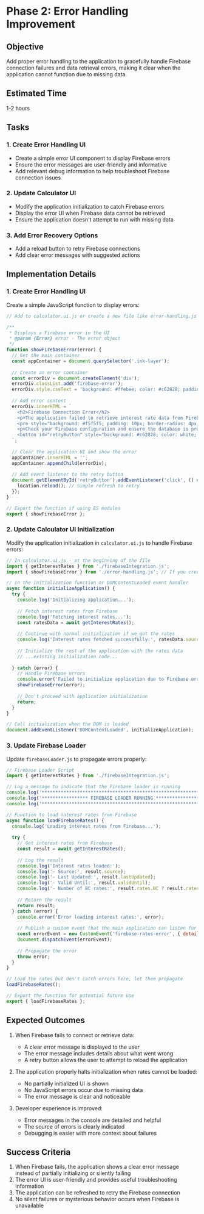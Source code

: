 # Phase 2: Error Handling Improvement

## Objective
Add proper error handling to the application to gracefully handle Firebase connection failures and data retrieval errors, making it clear when the application cannot function due to missing data.

## Estimated Time
1-2 hours

## Tasks

### 1. Create Error Handling UI
- Create a simple error UI component to display Firebase errors
- Ensure the error messages are user-friendly and informative
- Add relevant debug information to help troubleshoot Firebase connection issues

### 2. Update Calculator UI
- Modify the application initialization to catch Firebase errors
- Display the error UI when Firebase data cannot be retrieved
- Ensure the application doesn't attempt to run with missing data

### 3. Add Error Recovery Options
- Add a reload button to retry Firebase connections
- Add clear error messages with suggested actions

## Implementation Details

### 1. Create Error Handling UI

Create a simple JavaScript function to display errors:

```javascript
// Add to calculator.ui.js or create a new file like error-handling.js

/**
 * Displays a Firebase error in the UI
 * @param {Error} error - The error object
 */
function showFirebaseError(error) {
  // Get the main container
  const appContainer = document.querySelector('.ink-layer');
  
  // Create an error container
  const errorDiv = document.createElement('div');
  errorDiv.classList.add('firebase-error');
  errorDiv.style.cssText = 'background: #ffebee; color: #c62828; padding: 20px; margin: 20px; border-radius: 4px; border: 1px solid #ef9a9a;';
  
  // Add error content
  errorDiv.innerHTML = `
    <h2>Firebase Connection Error</h2>
    <p>The application failed to retrieve interest rate data from Firebase.</p>
    <pre style="background: #f5f5f5; padding: 10px; border-radius: 4px; overflow-x: auto;">${error.message}</pre>
    <p>Check your Firebase configuration and ensure the database is properly set up.</p>
    <button id="retryButton" style="background: #c62828; color: white; border: none; padding: 10px 15px; border-radius: 4px; cursor: pointer; margin-top: 10px;">Retry Connection</button>
  `;
  
  // Clear the application UI and show the error
  appContainer.innerHTML = '';
  appContainer.appendChild(errorDiv);
  
  // Add event listener to the retry button
  document.getElementById('retryButton').addEventListener('click', () => {
    location.reload(); // Simple refresh to retry
  });
}

// Export the function if using ES modules
export { showFirebaseError };
```

### 2. Update Calculator UI Initialization

Modify the application initialization in `calculator.ui.js` to handle Firebase errors:

```javascript
// In calculator.ui.js - at the beginning of the file
import { getInterestRates } from './firebaseIntegration.js';
import { showFirebaseError } from './error-handling.js'; // If you created a separate file

// In the initialization function or DOMContentLoaded event handler
async function initializeApplication() {
  try {
    console.log('Initializing application...');
    
    // Fetch interest rates from Firebase
    console.log('Fetching interest rates...');
    const ratesData = await getInterestRates();
    
    // Continue with normal initialization if we got the rates
    console.log('Interest rates fetched successfully:', ratesData.source);
    
    // Initialize the rest of the application with the rates data
    // ...existing initialization code...
    
  } catch (error) {
    // Handle Firebase errors
    console.error('Failed to initialize application due to Firebase error:', error);
    showFirebaseError(error);
    
    // Don't proceed with application initialization
    return;
  }
}

// Call initialization when the DOM is loaded
document.addEventListener('DOMContentLoaded', initializeApplication);
```

### 3. Update Firebase Loader

Update `firebaseLoader.js` to propagate errors properly:

```javascript
// Firebase Loader Script
import { getInterestRates } from './firebaseIntegration.js';

// Log a message to indicate that the Firebase loader is running
console.log('*************************************************************');
console.log('***************** FIREBASE LOADER RUNNING *******************');
console.log('*************************************************************');

// Function to load interest rates from Firebase
async function loadFirebaseRates() {
  console.log('Loading interest rates from Firebase...');
  
  try {
    // Get interest rates from Firebase
    const result = await getInterestRates();
    
    // Log the result
    console.log('Interest rates loaded:');
    console.log('- Source:', result.source);
    console.log('- Last Updated:', result.lastUpdated);
    console.log('- Valid Until:', result.validUntil);
    console.log('- Number of BC rates:', result.rates.BC ? result.rates.BC.length : 0);
    
    // Return the result
    return result;
  } catch (error) {
    console.error('Error loading interest rates:', error);
    
    // Publish a custom event that the main application can listen for
    const errorEvent = new CustomEvent('firebase-rates-error', { detail: error });
    document.dispatchEvent(errorEvent);
    
    // Propagate the error
    throw error;
  }
}

// Load the rates but don't catch errors here, let them propagate
loadFirebaseRates();

// Export the function for potential future use
export { loadFirebaseRates };
```

## Expected Outcomes

1. When Firebase fails to connect or retrieve data:
   - A clear error message is displayed to the user
   - The error message includes details about what went wrong
   - A retry button allows the user to attempt to reload the application

2. The application properly halts initialization when rates cannot be loaded:
   - No partially initialized UI is shown
   - No JavaScript errors occur due to missing data
   - The error message is clear and noticeable

3. Developer experience is improved:
   - Error messages in the console are detailed and helpful
   - The source of errors is clearly indicated
   - Debugging is easier with more context about failures

## Success Criteria

1. When Firebase fails, the application shows a clear error message instead of partially initializing or silently failing
2. The error UI is user-friendly and provides useful troubleshooting information
3. The application can be refreshed to retry the Firebase connection
4. No silent failures or mysterious behavior occurs when Firebase is unavailable

